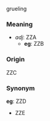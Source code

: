 grueling
### Meaning
+ _adj_: ZZA
    + __eg__: ZZB

### Origin

ZZC

### Synonym

__eg__: ZZD

+ ZZE


